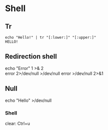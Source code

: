 # Shell

## Tr
```
echo "Hello!" | tr "[:lower:]" "[:upper:]"
HELLO!
```

## Redirection shell
echo "Error" 1 >& 2  
error 2>/dev/null >/dev/null
error >/dev/null 2>&1

## Null
echo "Hello" >/dev/null  

### Shell
clear: Ctrl+u
